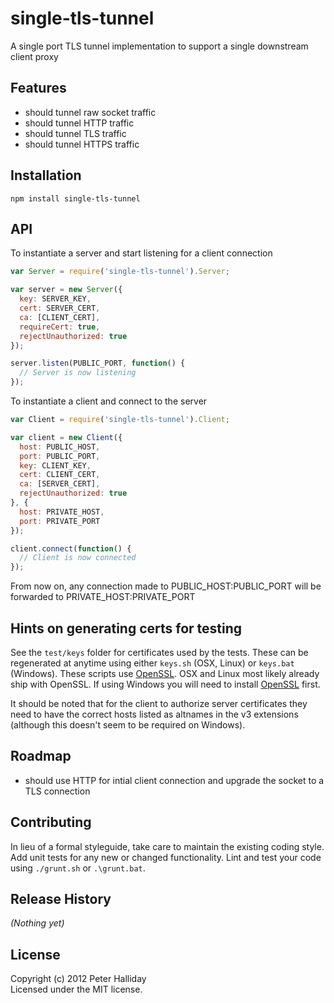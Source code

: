 single-tls-tunnel
=========

A single port TLS tunnel implementation to support a single downstream client proxy

## Features

- should tunnel raw socket traffic
- should tunnel HTTP traffic
- should tunnel TLS traffic
- should tunnel HTTPS traffic

## Installation

```
npm install single-tls-tunnel
```

## API

To instantiate a server and start listening for a client connection

```javascript
var Server = require('single-tls-tunnel').Server;

var server = new Server({
  key: SERVER_KEY,
  cert: SERVER_CERT,
  ca: [CLIENT_CERT], 
  requireCert: true,
  rejectUnauthorized: true  
});

server.listen(PUBLIC_PORT, function() {
  // Server is now listening
});
```

To instantiate a client and connect to the server

```javascript
var Client = require('single-tls-tunnel').Client;

var client = new Client({
  host: PUBLIC_HOST,
  port: PUBLIC_PORT,
  key: CLIENT_KEY,
  cert: CLIENT_CERT,
  ca: [SERVER_CERT],
  rejectUnauthorized: true
}, {
  host: PRIVATE_HOST,
  port: PRIVATE_PORT
});

client.connect(function() {
  // Client is now connected
});
```

From now on, any connection made to PUBLIC_HOST:PUBLIC_PORT will be forwarded to PRIVATE_HOST:PRIVATE_PORT

## Hints on generating certs for testing

See the ``test/keys`` folder for certificates used by the tests. These can be regenerated at anytime using either ``keys.sh`` (OSX, Linux) or ``keys.bat`` (Windows). These scripts use [OpenSSL](http://www.openssl.org). OSX and Linux most likely already ship with OpenSSL. If using Windows you will need to install [OpenSSL](http://slproweb.com/products/Win32OpenSSL.html) first.

It should be noted that for the client to authorize server certificates they need to have the correct hosts listed as altnames in the v3 extensions (although this doesn't seem to be required on Windows).

## Roadmap

- should use HTTP for intial client connection and upgrade the socket to a TLS connection

## Contributing
In lieu of a formal styleguide, take care to maintain the existing coding style. Add unit tests for any new or changed functionality. Lint and test your code using ``./grunt.sh`` or ``.\grunt.bat``.

## Release History
_(Nothing yet)_

## License
Copyright (c) 2012 Peter Halliday  
Licensed under the MIT license.